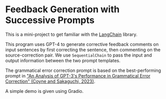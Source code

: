 # Feedback Generation with Successive Prompts

This is a mini-project to get familiar with the [LangChain](https://python.langchain.com/en/latest/) library.

This program uses GPT-4 to generate corrective feedback comments on input sentences by first correcting the sentence, then commenting on the source-correction pair. We use `SequentialChain` to pass the input and output information between the two prompt templates.

The grammatical error correction prompt is based on the best-performing prompt in ["An Analysis of GPT-3's Performance in Grammatical Error Correction" (Coyne and Sakaguchi, 2023)](https://arxiv.org/abs/2303.14342).

A simple demo is given using Gradio.
